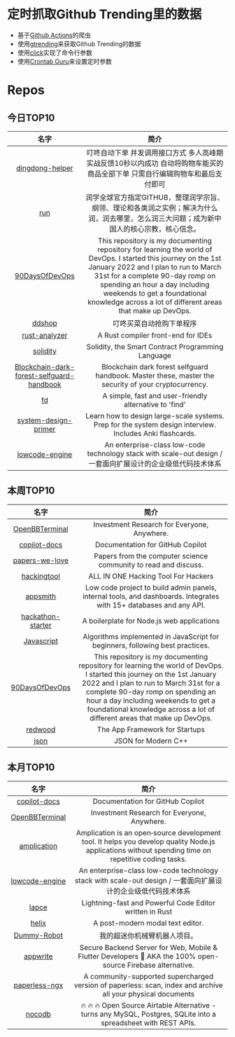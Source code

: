 # 定时抓取Github Trending里的数据
* 基于[Github Actions](https://docs.github.com/en/actions)的爬虫
* 使用[gtrending](https://github.com/hedythedev/gtrending)来获取Github Trending的数据
* 使用[click](https://github.com/pallets/click)实现了命令行参数
* 使用[Crontab Guru](https://crontab.guru/)来设置定时参数

# Repos
## 今日TOP10 
<!-- START OF DAILY_TOP10_REPOS -->
| 名字 | 简介 |
| :----: | :----: |
| [dingdong-helper](https://github.com/JannsenYang/dingdong-helper) | 叮咚自动下单 并发调用接口方式 多人高峰期实战反馈10秒以内成功 自动将购物车能买的商品全部下单 只需自行编辑购物车和最后支付即可 |
| [run](https://github.com/The-Run-Philosophy-Organization/run) | 润学全球官方指定GITHUB，整理润学宗旨、纲领、理论和各类润之实例；解决为什么润，润去哪里，怎么润三大问题；成为新中国人的核心宗教，核心信念。 |
| [90DaysOfDevOps](https://github.com/MichaelCade/90DaysOfDevOps) | This repository is my documenting repository for learning the world of DevOps. I started this journey on the 1st January 2022 and I plan to run to March 31st for a complete 90-day romp on spending an hour a day including weekends to get a foundational knowledge across a lot of different areas that make up DevOps. |
| [ddshop](https://github.com/zc2638/ddshop) | 叮咚买菜自动抢购下单程序 |
| [rust-analyzer](https://github.com/rust-lang/rust-analyzer) | A Rust compiler front-end for IDEs |
| [solidity](https://github.com/ethereum/solidity) | Solidity, the Smart Contract Programming Language |
| [Blockchain-dark-forest-selfguard-handbook](https://github.com/slowmist/Blockchain-dark-forest-selfguard-handbook) | Blockchain dark forest selfguard handbook. Master these, master the security of your cryptocurrency. |
| [fd](https://github.com/sharkdp/fd) | A simple, fast and user-friendly alternative to 'find' |
| [system-design-primer](https://github.com/donnemartin/system-design-primer) | Learn how to design large-scale systems. Prep for the system design interview. Includes Anki flashcards. |
| [lowcode-engine](https://github.com/alibaba/lowcode-engine) | An enterprise-class low-code technology stack with scale-out design / 一套面向扩展设计的企业级低代码技术体系 |
<!-- END OF DAILY_TOP10_REPOS -->

## 本周TOP10
<!-- START OF WEEKLY_TOP10_REPOS -->
| 名字 | 简介 |
| :----: | :----: |
| [OpenBBTerminal](https://github.com/OpenBB-finance/OpenBBTerminal) | Investment Research for Everyone, Anywhere. |
| [copilot-docs](https://github.com/github/copilot-docs) | Documentation for GitHub Copilot |
| [papers-we-love](https://github.com/papers-we-love/papers-we-love) | Papers from the computer science community to read and discuss. |
| [hackingtool](https://github.com/Z4nzu/hackingtool) | ALL IN ONE Hacking Tool For Hackers |
| [appsmith](https://github.com/appsmithorg/appsmith) | Low code project to build admin panels, internal tools, and dashboards. Integrates with 15+ databases and any API. |
| [hackathon-starter](https://github.com/sahat/hackathon-starter) | A boilerplate for Node.js web applications |
| [Javascript](https://github.com/TheAlgorithms/Javascript) | Algorithms implemented in JavaScript for beginners, following best practices. |
| [90DaysOfDevOps](https://github.com/MichaelCade/90DaysOfDevOps) | This repository is my documenting repository for learning the world of DevOps. I started this journey on the 1st January 2022 and I plan to run to March 31st for a complete 90-day romp on spending an hour a day including weekends to get a foundational knowledge across a lot of different areas that make up DevOps. |
| [redwood](https://github.com/redwoodjs/redwood) | The App Framework for Startups |
| [json](https://github.com/nlohmann/json) | JSON for Modern C++ |
<!-- END OF WEEKLY_TOP10_REPOS -->

## 本月TOP10
<!-- START OF MONTHLY_TOP10_REPOS -->
| 名字 | 简介 |
| :----: | :----: |
| [copilot-docs](https://github.com/github/copilot-docs) | Documentation for GitHub Copilot |
| [OpenBBTerminal](https://github.com/OpenBB-finance/OpenBBTerminal) | Investment Research for Everyone, Anywhere. |
| [amplication](https://github.com/amplication/amplication) | Amplication is an open‑source development tool. It helps you develop quality Node.js applications without spending time on repetitive coding tasks. |
| [lowcode-engine](https://github.com/alibaba/lowcode-engine) | An enterprise-class low-code technology stack with scale-out design / 一套面向扩展设计的企业级低代码技术体系 |
| [lapce](https://github.com/lapce/lapce) | Lightning-fast and Powerful Code Editor written in Rust |
| [helix](https://github.com/helix-editor/helix) | A post-modern modal text editor. |
| [Dummy-Robot](https://github.com/peng-zhihui/Dummy-Robot) | 我的超迷你机械臂机器人项目。 |
| [appwrite](https://github.com/appwrite/appwrite) | Secure Backend Server for Web, Mobile & Flutter Developers 🚀 AKA the 100% open-source Firebase alternative. |
| [paperless-ngx](https://github.com/paperless-ngx/paperless-ngx) | A community-supported supercharged version of paperless: scan, index and archive all your physical documents |
| [nocodb](https://github.com/nocodb/nocodb) | 🔥 🔥 🔥 Open Source Airtable Alternative - turns any MySQL, Postgres, SQLite into a spreadsheet with REST APIs. |
<!-- END OF MONTHLY_TOP10_REPOS -->
